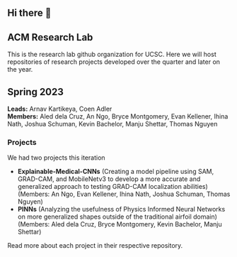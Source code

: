 ## Hi there 👋

## ACM Research Lab
This is the research lab github organization for UCSC. Here we will host repositories of research projects developed over the quarter and later on the year. 

## Spring 2023 
**Leads:** Arnav Kartikeya, Coen Adler  
**Members:** Aled dela Cruz, An Ngo, Bryce Montgomery, Evan Kellener, Ihina Nath, Joshua Schuman, Kevin Bachelor, Manju Shettar, Thomas Nguyen

### Projects 
We had two projects this iteration 
- **Explainable-Medical-CNNs** (Creating a model pipeline using SAM, GRAD-CAM, and MobileNetv3 to develop a more accurate and generalized approach to testing GRAD-CAM localization abilities) (Members: An Ngo, Evan Kellener, Ihina Nath, Joshua Schuman, Thomas Nguyen)
- **PINNs** (Analyzing the usefulness of Physics Informed Neural Networks on more generalized shapes outside of the traditional airfoil domain) (Members: Aled dela Cruz, Bryce Montgomery, Kevin Bachelor, Manju Shettar)

Read more about each project in their respective repository. 
